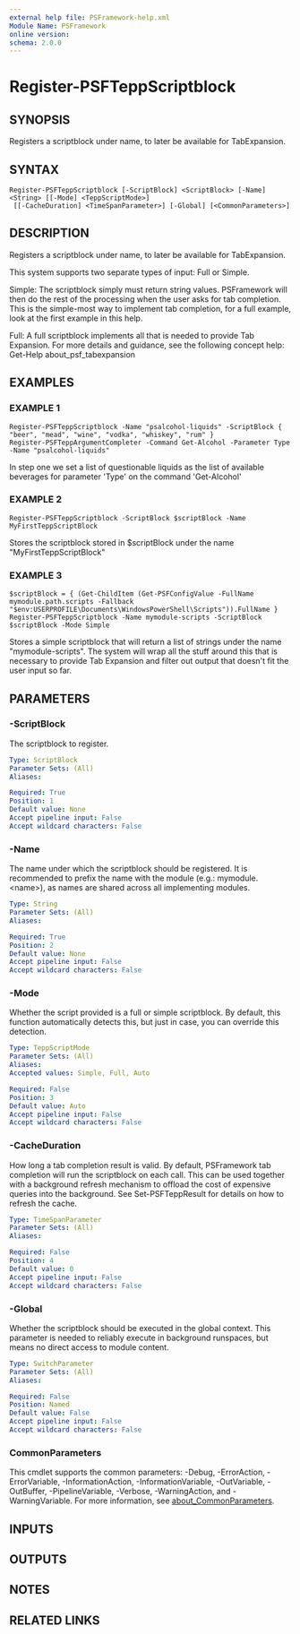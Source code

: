 ```yaml
---
external help file: PSFramework-help.xml
Module Name: PSFramework
online version:
schema: 2.0.0
---
```


# Register-PSFTeppScriptblock

## SYNOPSIS
Registers a scriptblock under name, to later be available for TabExpansion.

## SYNTAX

```
Register-PSFTeppScriptblock [-ScriptBlock] <ScriptBlock> [-Name] <String> [[-Mode] <TeppScriptMode>]
 [[-CacheDuration] <TimeSpanParameter>] [-Global] [<CommonParameters>]
```

## DESCRIPTION
Registers a scriptblock under name, to later be available for TabExpansion.

This system supports two separate types of input: Full or Simple.

Simple:
The scriptblock simply must return string values.
PSFramework will then do the rest of the processing when the user asks for tab completion.
This is the simple-most way to implement tab completion, for a full example, look at the first example in this help.

Full:
A full scriptblock implements all that is needed to provide Tab Expansion.
For more details and guidance, see the following concept help:
Get-Help about_psf_tabexpansion

## EXAMPLES

### EXAMPLE 1
```
Register-PSFTeppScriptblock -Name "psalcohol-liquids" -ScriptBlock { "beer", "mead", "wine", "vodka", "whiskey", "rum" }
Register-PSFTeppArgumentCompleter -Command Get-Alcohol -Parameter Type -Name "psalcohol-liquids"
```

In step one we set a list of questionable liquids as the list of available beverages for parameter 'Type' on the command 'Get-Alcohol'

### EXAMPLE 2
```
Register-PSFTeppScriptblock -ScriptBlock $scriptBlock -Name MyFirstTeppScriptBlock
```

Stores the scriptblock stored in $scriptBlock under the name "MyFirstTeppScriptBlock"

### EXAMPLE 3
```
$scriptBlock = { (Get-ChildItem (Get-PSFConfigValue -FullName mymodule.path.scripts -Fallback "$env:USERPROFILE\Documents\WindowsPowerShell\Scripts")).FullName }
Register-PSFTeppScriptblock -Name mymodule-scripts -ScriptBlock $scriptBlock -Mode Simple
```

Stores a simple scriptblock that will return a list of strings under the name "mymodule-scripts".
The system will wrap all the stuff around this that is necessary to provide Tab Expansion and filter out output that doesn't fit the user input so far.

## PARAMETERS

### -ScriptBlock
The scriptblock to register.

```yaml
Type: ScriptBlock
Parameter Sets: (All)
Aliases:

Required: True
Position: 1
Default value: None
Accept pipeline input: False
Accept wildcard characters: False
```

### -Name
The name under which the scriptblock should be registered.
It is recommended to prefix the name with the module (e.g.: mymodule.\<name\>), as names are shared across all implementing modules.

```yaml
Type: String
Parameter Sets: (All)
Aliases:

Required: True
Position: 2
Default value: None
Accept pipeline input: False
Accept wildcard characters: False
```

### -Mode
Whether the script provided is a full or simple scriptblock.
By default, this function automatically detects this, but just in case, you can override this detection.

```yaml
Type: TeppScriptMode
Parameter Sets: (All)
Aliases:
Accepted values: Simple, Full, Auto

Required: False
Position: 3
Default value: Auto
Accept pipeline input: False
Accept wildcard characters: False
```

### -CacheDuration
How long a tab completion result is valid.
By default, PSFramework tab completion will run the scriptblock on each call.
This can be used together with a background refresh mechanism to offload the cost of expensive queries into the background.
See Set-PSFTeppResult for details on how to refresh the cache.

```yaml
Type: TimeSpanParameter
Parameter Sets: (All)
Aliases:

Required: False
Position: 4
Default value: 0
Accept pipeline input: False
Accept wildcard characters: False
```

### -Global
Whether the scriptblock should be executed in the global context.
This parameter is needed to reliably execute in background runspaces, but means no direct access to module content.

```yaml
Type: SwitchParameter
Parameter Sets: (All)
Aliases:

Required: False
Position: Named
Default value: False
Accept pipeline input: False
Accept wildcard characters: False
```

### CommonParameters
This cmdlet supports the common parameters: -Debug, -ErrorAction, -ErrorVariable, -InformationAction, -InformationVariable, -OutVariable, -OutBuffer, -PipelineVariable, -Verbose, -WarningAction, and -WarningVariable. For more information, see [about_CommonParameters](http://go.microsoft.com/fwlink/?LinkID=113216).

## INPUTS

## OUTPUTS

## NOTES

## RELATED LINKS

